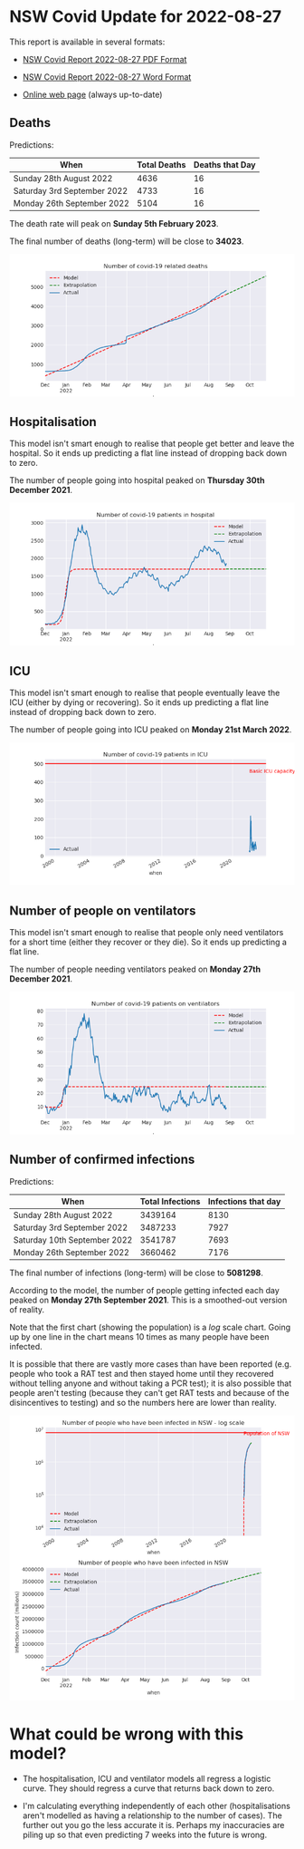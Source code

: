 # NSW Covid Update for 2022-08-27

This report is available in several formats:

- [NSW Covid Report 2022-08-27 PDF Format](https://github.com/solresol/yet-another-pandemic-prediction/raw/main/output/2022-08-27/nsw-covid-report-2022-08-27.pdf)

- [NSW Covid Report 2022-08-27 Word Format](https://github.com/solresol/yet-another-pandemic-prediction/raw/main/output/2022-08-27/nsw-covid-report-2022-08-27.docx)

- [Online web page](https://github.com/solresol/yet-another-pandemic-prediction/tree/main/output/README.md) (always up-to-date)

## Deaths

Predictions:

| When | Total Deaths | Deaths that Day |
| ---- | ------------ | --------------- |
| Sunday 28th August 2022 | 4636 | 16 |
| Saturday 3rd September 2022 | 4733 | 16 |
| Monday 26th September 2022 | 5104 | 16 |

The death rate will peak on **Sunday 5th February 2023**.

The final number of deaths (long-term) will
be close to **34023**.

![](2022-08-27/deaths.png)



## Hospitalisation

This model isn't smart enough to realise that people get better and leave the hospital.
So it ends up predicting a flat line instead of dropping back down to zero.

The number of people going into hospital peaked on **Thursday 30th December 2021**.

![](2022-08-27/hospitalisation.png)

## ICU

This model isn't smart enough to realise that people eventually leave the ICU
(either by dying or recovering).
So it ends up predicting a flat line instead of dropping back down to zero.

The number of people going into ICU peaked on **Monday 21st March 2022**.

![](2022-08-27/icu.png)

## Number of people on ventilators

This model isn't smart enough to realise that people only need ventilators for
a short time (either they recover or they die). So it ends up predicting a flat line.

The number of people needing ventilators peaked on **Monday 27th December 2021**.

![](2022-08-27/ventilators.png)

## Number of confirmed infections

Predictions:

| When | Total Infections | Infections that day |
| ---- | ------------ | --------------- |
| Sunday 28th August 2022 | 3439164 | 8130 |
| Saturday 3rd September 2022 | 3487233 | 7927 |
| Saturday 10th September 2022 | 3541787 | 7693 |
| Monday 26th September 2022 | 3660462 | 7176 |

The final number of infections (long-term) will
be close to **5081298**.


According to the model, the number of people getting infected each day peaked on **Monday 27th September 2021**. This is a smoothed-out version of reality.

Note that the first chart (showing the population) is a *log* scale chart. Going up by one line in the chart means 10 times as many people have been infected. 

It is possible that there are vastly more cases than have been
reported (e.g. people who took a RAT test and then stayed home until
they recovered without telling anyone and without taking a PCR test);
it is also possible that people aren't testing (because they can't get
RAT tests and because of the disincentives to testing) and so the
numbers here are lower than reality.


![](2022-08-27/infection.png)



# What could be wrong with this model?

- The hospitalisation, ICU and ventilator models all regress a logistic curve. They
should regress a curve that returns back down to zero.

- I'm calculating everything independently of each other (hospitalisations aren't modelled as having a relationship to the number of cases). The further out you go the less accurate it is. Perhaps my inaccuracies are piling up so that even predicting 7 weeks into the future is wrong.


